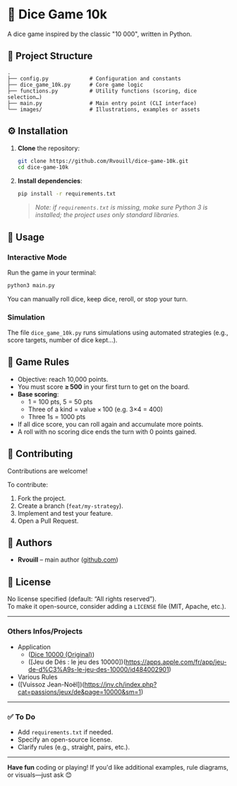 
# 🎲 Dice Game 10k

A dice game inspired by the classic "10 000", written in Python. 

## 📂 Project Structure

```
.
├── config.py             # Configuration and constants
├── dice_game_10k.py      # Core game logic
├── functions.py          # Utility functions (scoring, dice selection…)
├── main.py               # Main entry point (CLI interface)
└── images/               # Illustrations, examples or assets
```

## ⚙️ Installation

1. **Clone** the repository:

   ```bash
   git clone https://github.com/Rvouill/dice-game-10k.git
   cd dice-game-10k
   ```

3. **Install dependencies**:

   ```bash
   pip install -r requirements.txt
   ```

   > _Note: if `requirements.txt` is missing, make sure Python 3 is installed; the project uses only standard libraries._

## 🚀 Usage

### Interactive Mode

Run the game in your terminal:

```bash
python3 main.py
```

You can manually roll dice, keep dice, reroll, or stop your turn.

### Simulation

The file `dice_game_10k.py` runs simulations using automated strategies (e.g., score targets, number of dice kept…).

## 🎯 Game Rules

- Objective: reach 10,000 points.
- You must score **≥ 500** in your first turn to get on the board.
- **Base scoring**:
  - 1 = 100 pts, 5 = 50 pts
  - Three of a kind = value × 100 (e.g. 3×4 = 400)
  - Three 1s = 1000 pts  
- If all dice score, you can roll again and accumulate more points.
- A roll with no scoring dice ends the turn with 0 points gained.

## 🧩 Contributing

Contributions are welcome!

To contribute:

1. Fork the project.
2. Create a branch (`feat/my-strategy`).
3. Implement and test your feature.
4. Open a Pull Request.

## 📝 Authors

- **Rvouill** – main author ([github.com](https://github.com/Rvouill/)) 

## 📄 License

No license specified (default: “All rights reserved”).  
To make it open-source, consider adding a `LICENSE` file (MIT, Apache, etc.).

---

### Others Infos/Projects

- Application
  - ([Dice 10000 (Original)](https://play.google.com/store/apps/details?id=com.SoftwareByMatt.DiceDeluxe&hl=fr_CA)) 
  - ([Jeu de Dés : le jeu des 10000])(https://apps.apple.com/fr/app/jeu-de-d%C3%A9s-le-jeu-des-10000/id484002901)
- Various Rules 
 - ([Vuissoz Jean-Noël])(https://jnv.ch/index.php?cat=passions/jeux/de&page=10000&sm=1)

---

### ✅ To Do

- Add `requirements.txt` if needed.
- Specify an open-source license.
- Clarify rules (e.g., straight, pairs, etc.).

---

**Have fun** coding or playing! If you'd like additional examples, rule diagrams, or visuals—just ask 😊
